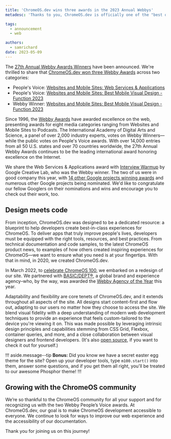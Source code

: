 ```yaml
---
title: 'ChromeOS.dev wins three awards in the 2023 Annual Webbys'
metadesc: 'Thanks to you, ChromeOS.dev is officially one of the "best of the internet."'

tags:
  - announcement
  - web

authors:
  - samrichard
date: 2023-05-09
---
```


The [27th Annual Webby Awards Winners](https://winners.webbyawards.com/winners) have been announced. We're thrilled to share that [ChromeOS.dev won three Webby Awards](https://winners.webbyawards.com/2023/websites-and-mobile-sites/mobile-specific-features-design/best-mobile-visual-design-function/250073/chromeos) across two categories:

- People's Voice: [Websites and Mobile Sites: Web Services & Applications](https://winners.webbyawards.com/winners/websites-and-mobile-sites/general-websites-and-mobile-sites/web-services-applications?years=0)
- People's Voice: [Websites and Mobile Sites: Best Mobile Visual Design - Function 2023](https://winners.webbyawards.com/winners/websites-and-mobile-sites/mobile-specific-features-design/best-mobile-visual-design-function)
- Webby Winner: [Websites and Mobile Sites: Best Mobile Visual Design - Function 2023](https://winners.webbyawards.com/winners/websites-and-mobile-sites/mobile-specific-features-design/best-mobile-visual-design-function)

Since 1996, the [Webby Awards](https://www.webbyawards.com/about/) have awarded excellence on the web, presenting awards for eight media categories ranging from Websites and Mobile Sites to Podcasts. The International Academy of Digital Arts and Science, a panel of over 2,000 industry experts, votes on Webby Winners—while the public votes on People's Voice awards. With over 14,000 entries from all 50 U.S. states and over 70 countries worldwide, the 27th Annual Webby Awards continues to be the leading international award honoring excellence on the Internet.

We share the Web Services & Applications award with [Interview Warmup](https://winners.webbyawards.com/2023/websites-and-mobile-sites/general-websites-and-mobile-sites/employment/246536/interview-warmup) by Google Creative Lab, who was the Webby winner. The two of us were in good company this year, with [14 other Google projects winning awards](https://winners.webbyawards.com/search?years=0&awards=0,1,3&sort=0&searchTerm=google) and numerous other Google projects being nominated. We'd like to congratulate our fellow Googlers on their nominations and wins and encourage you to check out their work, too.

## Design meets code

From inception, ChromeOS.dev was designed to be a dedicated resource: a blueprint to help developers create best-in-class experiences for ChromeOS. To deliver apps that truly improve people's lives, developers must be equipped with the right tools, resources, and best practices. From technical documentation and code samples, to the latest ChromeOS product news, to examples of how others created inspiring experiences for ChromeOS—we want to ensure what you need is at your fingertips. With that in mind, in 2020, we created ChromeOS.dev.

In March 2022, to [celebrate ChromeOS 100](/{{locale.code}}/posts/chromeos-100), we embarked on a redesign of our site. We partnered with [BASIC/DEPT®](https://www.basicagency.com/), a global brand and experience agency–who, by the way, was awarded the [Webby Agency of the Year](https://winners.webbyawards.com/2023/specialachievement/332/basicdept) this year.

Adaptability and flexibility are core tenets of ChromeOS.dev, and it extends throughout all aspects of the site. All designs start content-first and flow out, adapting to our users no matter how they choose to access the site. We blend visual fidelity with a deep understanding of modern web development techniques to provide an experience that feels custom-tailored to the device you're viewing it on. This was made possible by leveraging intrinsic design principles and capabilities stemming from CSS Grid, Flexbox, container queries, and more, and a close collaboration between visual designers and frontend developers. (It's also [open source](https://github.com/chromeos/chromeos.dev), if you want to check it out for yourself.)

!!! aside.message--tip
**Bonus:** Did you know we have a secret easter egg theme for the site? Open up your developer tools, type `m100.start()` into them, answer some questions, and if you get them all right, you'll be treated to our awesome Phosphor theme!
!!!

## Growing with the ChromeOS community

We’re so thankful to the ChromeOS community for all your support and for recognizing us with the two Webby People’s Voice awards. At ChromeOS.dev, our goal is to make ChromeOS development accessible to everyone. We continue to look for ways to improve our web experience and the accessibility of our documentation.

Thank you for joining us on this journey!
